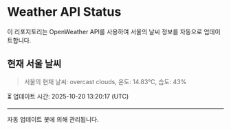 
# Weather API Status

이 리포지토리는 OpenWeather API를 사용하여 서울의 날씨 정보를 자동으로 업데이트합니다.

## 현재 서울 날씨
> 서울의 현재 날씨: overcast clouds, 온도: 14.83°C, 습도: 43%

⏳ 업데이트 시간: 2025-10-20 13:20:17 (UTC)

---
자동 업데이트 봇에 의해 관리됩니다.
